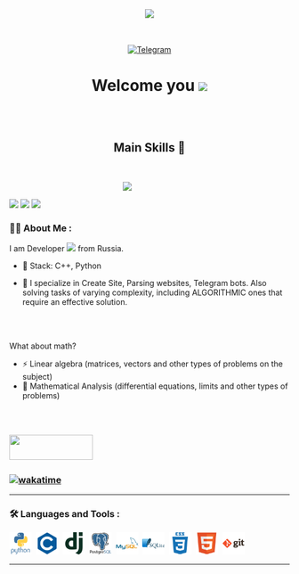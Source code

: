 <div id="header" align="center">
  <img src="https://media2.giphy.com/media/qgQUggAC3Pfv687qPC/giphy.gif?cid=790b76118af97439be460649554f1d97648f6fbc0e80b59e&rid=giphy.gif&ct=g" width="550"/>
</div>
<p>&#160;</p>
<div id="badges" align="center">
  </a>
  <a href="https://t.me/Timofey1211">
    <img src="https://media3.giphy.com/media/ZcdZ7ldgeIhfesqA6E/giphy.gif?cid=ecf05e474wnh53hqt1bc8ymt42elmsiik4l7b0zlywjph2py&rid=giphy.gif&ct=s" width="130" alt="Telegram"/>
  </a>
</div>
<h1 align="center" font-size="14px">
  Welcome you
  <img src="https://media.giphy.com/media/hvRJCLFzcasrR4ia7z/giphy.gif" width="30px"/>
</h1>

<br><br>
</div>
<div>
<h2 align="center">           Main Skills 📇  </h2>
 <br>
<p>
  <div align="center">

<img src="[https://www.icegif.com/wp-content/uploads/2023/03/icegif-1711.gif](https://tenor.com/ru/view/github-cat-kitty-waiting-loading-gif-25774588)" align="right" width="300px">
  </div>
</div>
<div>
  <br>
  
![](http://github-profile-summary-cards.vercel.app/api/cards/profile-details?username=Timofey121)
![](http://github-profile-summary-cards.vercel.app/api/cards/repos-per-language?username=Timofey121)
![](http://github-profile-summary-cards.vercel.app/api/cards/stats?username=Timofey121)

### :woman_technologist: About Me :
I am Developer <img src="https://media.giphy.com/media/WUlplcMpOCEmTGBtBW/giphy.gif" width="50"> from Russia.
- :seedling: Stack: C++, Python

- :telescope: I specialize in Create Site, Parsing websites, Telegram bots. Also solving tasks of varying complexity, including ALGORITHMIC ones that require an effective solution.


<br></br>

What about math?
- :zap: Linear algebra (matrices, vectors and other types of problems on the subject)
- :telescope: Mathematical Analysis (differential equations, limits and other types of problems)

<br></br>

<a href="https://boosty.to/timofey121/single-payment/donation/192650?share=target_link" alt="Donate"><img src="https://user-images.githubusercontent.com/77741432/181796619-98d0ee92-0a58-4eb8-80be-58337e58c47a.png" width="150" height="45"/></a>


### [![wakatime](https://wakatime.com/badge/user/018be3b7-2169-4818-a96c-8487b4eb26f4.svg)](https://wakatime.com/@018be3b7-2169-4818-a96c-8487b4eb26f4)



---

### :hammer_and_wrench: Languages and Tools :
<div>
  <img src="https://github.com/devicons/devicon/blob/master/icons/python/python-original-wordmark.svg" title="Python" alt="Python" width="40" height="40"/>&nbsp;
  <img src="https://github.com/devicons/devicon/blob/master/icons/c/c-plain.svg" title="JavaScript" alt="JavaScript" width="40" height="40"/>&nbsp;
  <img src="https://github.com/devicons/devicon/blob/master/icons/django/django-plain.svg" title="Django" alt="Django" width="40" height="40"/>&nbsp;
  <img src="https://github.com/devicons/devicon/blob/master/icons/postgresql/postgresql-original-wordmark.svg" title="PostgreSQL" alt="PostgreSQL" width="40" height="40"/>&nbsp;
    <img src="https://github.com/devicons/devicon/blob/master/icons/mysql/mysql-original-wordmark.svg" title="MySQL"  alt="MySQL" width="40" height="40"/>&nbsp;
    <img src="https://github.com/devicons/devicon/blob/master/icons/sqlite/sqlite-original-wordmark.svg" title="SQLite"  alt="SQLite" width="40" height="40"/>&nbsp;
    <img src="https://github.com/devicons/devicon/blob/master/icons/css3/css3-plain-wordmark.svg"  title="CSS3" alt="CSS" width="40" height="40"/>&nbsp;
  <img src="https://github.com/devicons/devicon/blob/master/icons/html5/html5-original.svg" title="HTML5" alt="HTML" width="40" height="40"/>&nbsp;
  <img src="https://github.com/devicons/devicon/blob/master/icons/git/git-original-wordmark.svg" title="Git" **alt="Git" width="40" height="40"/>
</div>
 
---
